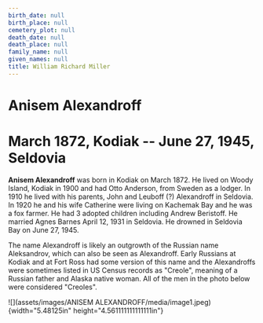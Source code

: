 ```yaml
---
birth_date: null
birth_place: null
cemetery_plot: null
death_date: null
death_place: null
family_name: null
given_names: null
title: William Richard Miller
---
```


# Anisem Alexandroff

# March 1872, Kodiak -- June 27, 1945, Seldovia

**Anisem Alexandroff** was born in Kodiak on March 1872.
He lived on Woody Island, Kodiak in 1900 and had Otto Anderson, from
Sweden as a lodger. In 1910 he lived with his parents, John and Leuboff
(?) Alexandroff in Seldovia. In 1920 he and his wife Catherine were
living on Kachemak Bay and he was a fox farmer. He had 3 adopted
children including Andrew Beristoff. He married Agnes Barnes April 12,
1931 in Seldovia. He drowned in Seldovia Bay on June 27, 1945.

The name Alexandroff is likely an outgrowth of the Russian name
Aleksandrov, which can also be seen as Alexandroff. Early Russians at
Kodiak and at Fort Ross had some version of this name and the
Alexandroffs were sometimes listed in US Census records as "Creole",
meaning of a Russian father and Alaska native woman. All of the men in
the photo below were considered "Creoles".

![](assets/images/ANISEM ALEXANDROFF/media/image1.jpeg){width="5.48125in"
height="4.561111111111111in"}
